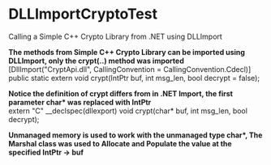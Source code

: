 # DLLImportCryptoTest

Calling a Simple C++ Crypto Library from .NET using DLLImport 

<b>The methods from Simple C++ Crypto Library can be imported using DLLImport, only the crypt(..) method was imported</b><br/>
[DllImport("CryptApi.dll", CallingConvention = CallingConvention.Cdecl)]<br/>
public static extern void crypt(IntPtr buf, int msg_len, bool decrypt = false);

<b>Notice the definition of crypt differs from in .NET Import, the first parameter char* was replaced with IntPtr</b><br/>
extern "C" __declspec(dllexport) void crypt(char* buf, int msg_len, bool decrypt);

<b>Unmanaged memory is used to work with the unmanaged type char*, The Marshal class was used to Allocate and Populate the value at the specified IntPtr -> buf</b><br/>



